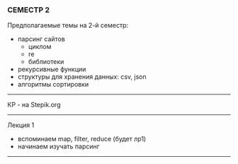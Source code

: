 ### СЕМЕСТР 2  

Предполагаемые темы на 2-й семестр:  

- парсинг сайтов  
  - циклом  
  - re  
  - библиотеки  
- рекурсивные функции  
- структуры для хранения данных: csv, json  
- алгоритмы сортировки  

---  

КР - на Stepik.org  

---  

Лекция 1  
- вспоминаем map, filter, reduce (будет лр1)  
- начинаем изучать парсинг  

---  
